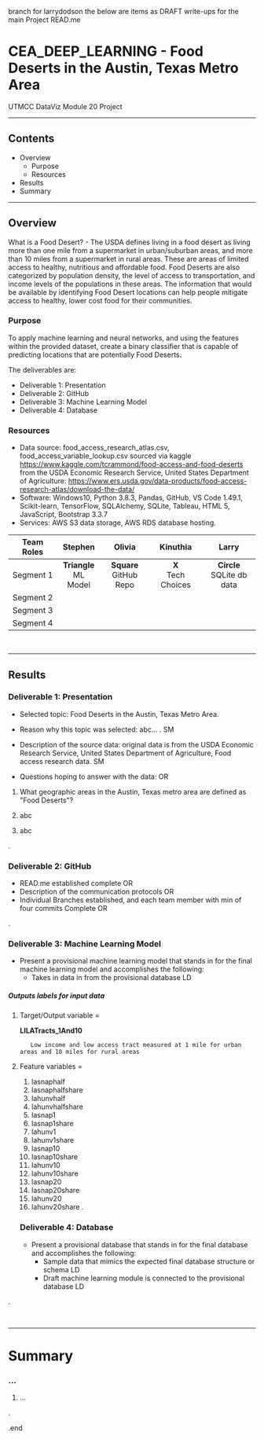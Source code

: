 branch for larrydodson
  the below are items as DRAFT write-ups for the main Project READ.me

# CEA_DEEP_LEARNING - Food Deserts in the Austin, Texas Metro Area 
UTMCC DataViz Module 20 Project 

---

## Contents 
  * Overview
    - Purpose
    - Resources
  * Results
  * Summary
 

---  

## Overview 
  
  What is a Food Desert? - The USDA defines living in a food desert as living more than one mile from a supermarket in urban/suburban areas, and more than 10 miles from a supermarket in rural areas. These are areas of limited access to healthy, nutritious and affordable food. Food Deserts are also categorized by population density, the level of access to transportation, and income levels of the populations in these areas. The information that would be available by identifying Food Desert locations can help people mitigate access to healthy, lower cost food for their communities. 
   

   ### Purpose
   To apply machine learning and neural networks, and using the features within the provided dataset, create a binary classifier that is capable of predicting locations that are potentially Food Deserts.  
   
   
   The deliverables are: 
   - Deliverable 1: Presentation
   - Deliverable 2: GitHub
   - Deliverable 3: Machine Learning Model
   - Deliverable 4: Database
  
   
  
   ### Resources
  * Data source: food_access_research_atlas.csv, food_access_variable_lookup.csv  sourced via kaggle https://www.kaggle.com/tcrammond/food-access-and-food-deserts from the USDA Economic Research Service, United States Department of Agriculture: https://www.ers.usda.gov/data-products/food-access-research-atlas/download-the-data/ 
  * Software: Windows10, Python 3.8.3, Pandas, GitHub, VS Code 1.49.1, Scikit-learn, TensorFlow, SQLAlchemy, SQLite, Tableau, HTML 5, JavaScript, Bootstrap 3.3.7 
  * Services: AWS S3 data storage, AWS RDS database hosting.
  
  
| Team Roles | Stephen | Olivia	| Kinuthia | Larry |
| :---: | :---: | :---: | :---: | :---: |
| Segment 1 | **Triangle**<br>ML Model | **Square**<br>GitHub Repo | **X**<br>Tech Choices | **Circle**<br>SQLite db data |
| Segment 2 |  |  |  |  |
| Segment 3 |  |  |  |  |
| Segment 4 |  |  |  |  |

  
<br>

--- 

## Results


   ### Deliverable 1: Presentation
   
   * Selected topic:  Food Deserts in the Austin, Texas Metro Area.
  
   * Reason why this topic was selected: abc... . SM 
  
   * Description of the source data: original data is from the USDA Economic Research Service, United States Department of Agriculture, Food access research data. SM
  
   * Questions hoping to answer with the data:  OR
   
   1. What geographic areas in the Austin, Texas metro area are defined as "Food Deserts"? 
   
   2. abc  
    
   3. abc  

  
   .
  
   
   ### Deliverable 2: GitHub  
   
   * READ.me established  complete OR
   * Description of the communication protocols   OR
   * Individual Branches established, and each team member with min of four commits   Complete OR
   
   
   
   . 
   
   
   ### Deliverable 3: Machine Learning Model
   
   * Present a provisional machine learning model that stands in for the final machine learning model and accomplishes the following:
      - Takes in data in from the provisional database   LD

##### Outputs labels for input data

1. Target/Output variable = 

    **LILATracts_1And10**

          Low income and low access tract measured at 1 mile for urban areas and 10 miles for rural areas	
                          
2. Feature variables =
    1. lasnaphalf 
    2. lasnaphalfshare 
    3. lahunvhalf
    4. lahunvhalfshare
    5. lasnap1 
    6. lasnap1share
    7. lahunv1
    8. lahunv1share
    9. lasnap10
    10. lasnap10share
    11. lahunv10
    12. lahunv10share
    13. lasnap20
    14. lasnap20share
    15. lahunv20
    16. lahunv20share 
   .
   
   
   ### Deliverable 4: Database
   
   * Present a provisional database that stands in for the final database and accomplishes the following:
      - Sample data that mimics the expected final database structure or schema   LD
      - Draft machine learning module is connected to the provisional database    LD
   


.

<br>

---

# Summary

### ... 
  1. ...




.

.end










